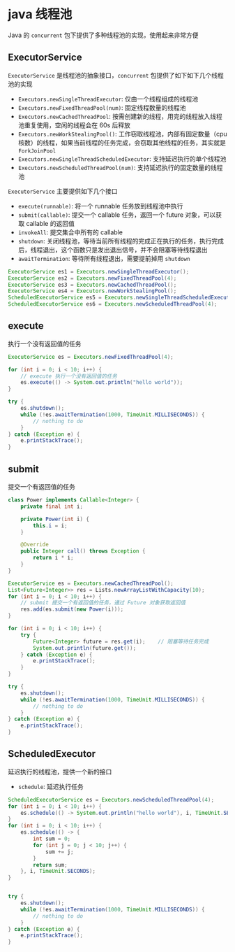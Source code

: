 # java 线程池

Java 的 `concurrent` 包下提供了多种线程池的实现，使用起来非常方便

## ExecutorService

`ExecutorService` 是线程池的抽象接口，`concurrent` 包提供了如下如下几个线程池的实现

- `Executors.newSingleThreadExecutor`: 仅由一个线程组成的线程池
- `Executors.newFixedThreadPool(num)`: 固定线程数量的线程池
- `Executors.newCachedThreadPool`: 按需创建新的线程，用完的线程放入线程池重复使用，空闲的线程会在 60s 后释放
- `Executors.newWorkStealingPool()`: 工作窃取线程池，内部有固定数量（cpu 核数）的线程，如果当前线程的任务完成，会窃取其他线程的任务，其实就是 `ForkJoinPool`
- `Executors.newSingleThreadScheduledExecutor`: 支持延迟执行的单个线程池
- `Executors.newScheduledThreadPool(num)`: 支持延迟执行的固定数量的线程池

`ExecutorService` 主要提供如下几个接口

- `execute(runnable)`: 将一个 runnable 任务放到线程池中执行
- `submit(callable)`: 提交一个 callable 任务，返回一个 future 对象，可以获取 callable 的返回值
- `invokeAll`: 提交集合中所有的 callable
- `shutdown`: 关闭线程池，等待当前所有线程的完成正在执行的任务，执行完成后，线程退出，这个函数只是发出退出信号，并不会阻塞等待线程退出
- `awaitTermination`: 等待所有线程退出，需要提前掉用 `shutdown`

``` java
ExecutorService es1 = Executors.newSingleThreadExecutor();
ExecutorService es2 = Executors.newFixedThreadPool(4);
ExecutorService es3 = Executors.newCachedThreadPool();
ExecutorService es4 = Executors.newWorkStealingPool();
ScheduledExecutorService es5 = Executors.newSingleThreadScheduledExecutor();
ScheduledExecutorService es6 = Executors.newScheduledThreadPool(4);
```

## execute

执行一个没有返回值的任务

``` java
ExecutorService es = Executors.newFixedThreadPool(4);

for (int i = 0; i < 10; i++) {
    // execute 执行一个没有返回值的任务
    es.execute(() -> System.out.println("hello world"));
}

try {
    es.shutdown();
    while (!es.awaitTermination(1000, TimeUnit.MILLISECONDS)) {
        // nothing to do
    }
} catch (Exception e) {
    e.printStackTrace();
}
```

## submit

提交一个有返回值的任务

``` java
class Power implements Callable<Integer> {
    private final int i;

    private Power(int i) {
        this.i = i;
    }

    @Override
    public Integer call() throws Exception {
        return i * i;
    }
}

ExecutorService es = Executors.newCachedThreadPool();
List<Future<Integer>> res = Lists.newArrayListWithCapacity(10);
for (int i = 0; i < 10; i++) {
    // submit 提交一个有返回值的任务，通过 Future 对象获取返回值
    res.add(es.submit(new Power(i)));
}

for (int i = 0; i < 10; i++) {
    try {
        Future<Integer> future = res.get(i);    // 阻塞等待任务完成
        System.out.println(future.get());
    } catch (Exception e) {
        e.printStackTrace();
    }
}

try {
    es.shutdown();
    while (!es.awaitTermination(1000, TimeUnit.MILLISECONDS)) {
        // nothing to do
    }
} catch (Exception e) {
    e.printStackTrace();
}
```

## ScheduledExecutor

延迟执行的线程池，提供一个新的接口

- `schedule`: 延迟执行任务

``` java
ScheduledExecutorService es = Executors.newScheduledThreadPool(4);
for (int i = 0; i < 10; i++) {
    es.schedule(() -> System.out.println("hello world"), i, TimeUnit.SECONDS);
}
for (int i = 0; i < 10; i++) {
    es.schedule(() -> {
        int sum = 0;
        for (int j = 0; j < 10; j++) {
            sum += j;
        }
        return sum;
    }, i, TimeUnit.SECONDS);
}


try {
    es.shutdown();
    while (!es.awaitTermination(1000, TimeUnit.MILLISECONDS)) {
        // nothing to do
    }
} catch (Exception e) {
    e.printStackTrace();
}
```
